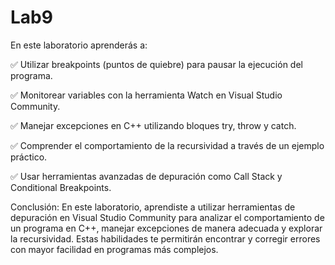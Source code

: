 # Lab9

En este laboratorio aprenderás a:

✅ Utilizar breakpoints (puntos de quiebre) para pausar la ejecución del programa.

✅ Monitorear variables con la herramienta Watch en Visual Studio Community.

✅ Manejar excepciones en C++ utilizando bloques try, throw y catch.

✅ Comprender el comportamiento de la recursividad a través de un ejemplo práctico.

✅ Usar herramientas avanzadas de depuración como Call Stack y Conditional Breakpoints.

Conclusión:
En este laboratorio, aprendiste a utilizar herramientas de depuración en Visual Studio Community para analizar el comportamiento de un programa en C++, manejar excepciones de manera adecuada y explorar la recursividad. Estas habilidades te permitirán encontrar y corregir errores con mayor facilidad en programas más complejos.
